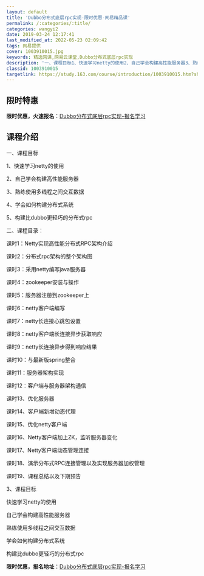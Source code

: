 ```yaml
---
layout: default
title: 'Dubbo分布式底层rpc实现-限时优惠-网易精品课'
permalink: /:categories/:title/
categories: wangyi2
date: 2019-03-24 12:17:41
last_modified_at: 2022-05-23 02:09:42
tags: 网易提供
cover: 1003910015.jpg
keywords: 精选网课,网易云课堂,Dubbo分布式底层rpc实现
description: '一、课程目标1、快速学习netty的使用2、自己学会构建高性能服务器3、熟练使用多线程之间交互数据4、学会如何构建分布式'
classid: 1003910015
targetlink: https://study.163.com/course/introduction/1003910015.htm?share=1&shareId=1025206652&utm_campaign=share&utm_medium=iphoneShare&utm_source=&utm_u=1025206652
---
```


## 限时特惠

**限时优惠，火速报名**：[Dubbo分布式底层rpc实现-报名学习](https://study.163.com/course/introduction/1003910015.htm?share=1&shareId=1025206652&utm_campaign=share&utm_medium=iphoneShare&utm_source=&utm_u=1025206652)

## 课程介绍

一、课程目标

1、快速学习netty的使用

2、自己学会构建高性能服务器

3、熟练使用多线程之间交互数据

4、学会如何构建分布式系统

5、构建比dubbo更轻巧的分布式rpc

二、课程目录：

课时1：Netty实现高性能分布式RPC架构介绍

课时2：分布式rpc架构的整个架构图

课时3：采用netty编写java服务器

课时4：zookeeper安装与操作

课时5：服务器注册到zookeeper上 

课时6：netty客户端编写

课时7：netty长连接心跳包设置 

课时8：netty客户端长连接异步获取响应

课时9：netty长连接异步得到响应结果 

课时10：与最新版spring整合 

课时11：服务器架构实现 

课时12：客户端与服务器架构通信

课时13、优化服务器

课时14、客户端新增动态代理

课时15、优化netty客户端

课时16、Netty客户端加上ZK，监听服务器变化

课时17、Netty客户端动态管理连接

课时18、演示分布式RPC连接管理以及实现服务器加权管理

课时19、课程总结以及下期预告



3、课程目标

 快速学习netty的使用

 自己学会构建高性能服务器

 熟练使用多线程之间交互数据

 学会如何构建分布式系统

 构建比dubbo更轻巧的分布式rpc

**限时优惠，报名地址**：[Dubbo分布式底层rpc实现-报名学习](https://study.163.com/course/introduction/1003910015.htm?share=1&shareId=1025206652&utm_campaign=share&utm_medium=iphoneShare&utm_source=&utm_u=1025206652)

